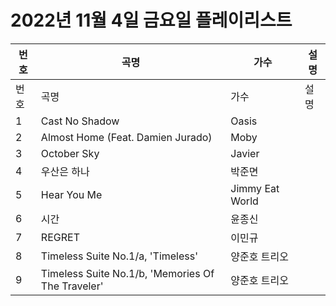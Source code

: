 # 2022년 11월 4일 금요일 플레이리스트

| 번호 | 곡명 | 가수 | 설명 |
|------|------|------|------|
| 번호 | 곡명 | 가수 | 설명 |
| 1 | Cast No Shadow | Oasis |  |
| 2 | Almost Home (Feat. Damien Jurado) | Moby |  |
| 3 | October Sky | Javier |  |
| 4 | 우산은 하나 | 박준면 |  |
| 5 | Hear You Me | Jimmy Eat World |  |
| 6 | 시간 | 윤종신 |  |
| 7 | REGRET | 이민규 |  |
| 8 | Timeless Suite No.1/a, 'Timeless' | 양준호 트리오 |  |
| 9 | Timeless Suite No.1/b, 'Memories Of The Traveler' | 양준호 트리오 |  |
